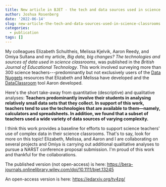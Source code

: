 ```yaml
---
title: New article in BJET - the tech and data sources used in science classrooms
author: Joshua Rosenberg
date: '2022-06-14'
slug: new-article-the-tech-and-data-sources-used-in-science-classrooms
categories:
  - publication
tags: []
---
```


My colleagues Elizabeth Schultheis, Melissa Kjelvik, Aaron Reedy, and Omiya Sultana and my article, *Big data, big changes? The technologies and sources of data used in science classrooms*, was published in the *British Journal of Educational Technology*. This work involved surveying more than 300 science teachers---predominantly but not exclusively users of the [Data Nuggets](https://datanuggets.org/) resources that Elizabeth and Melissa have developed and the [DataClassroom](https://about.dataclassroom.com/) tool Aaron developed. 

Here's the short take-away from quantitative (descriptive) and qualitative analyses: **Teachers predominantly involve their students in analysing relatively small data sets that they collect. In support of this work, teachers tend to use the technologies that are available to them—namely, calculators and spreadsheets. In addition, we found that a subset of teachers used a wide variety of data sources of varying complexity.**

I think this work provides a baseline for efforts to support science teachers' use of complex data in their science classrooms. That's to say, look for more on this topic! Elizabeth, Melissa, and Aaron and I are collaborating on several projects and Omiya is carrying out additional qualitative analyses to pursue a NARST conference proposal submission. I'm proud of this work and thankful for the collaborations.

The published version (not open-access) is here: https://bera-journals.onlinelibrary.wiley.com/doi/10.1111/bjet.13245

An open-access version is here: https://edarxiv.org/tv4zg/
